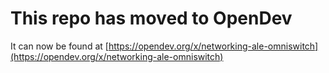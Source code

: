 # This repo has moved to OpenDev

It can now be found at [https://opendev.org/x/networking-ale-omniswitch](https://opendev.org/x/networking-ale-omniswitch)
